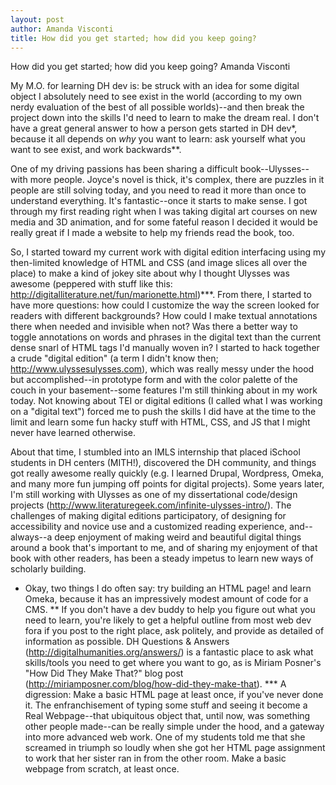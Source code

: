 ```yaml
---
layout: post
author: Amanda Visconti
title: How did you get started; how did you keep going?
---
```


How did you get started; how did you keep going?
Amanda Visconti

My M.O. for learning DH dev is: be struck with an idea for some digital object I absolutely need to see exist in the world (according to my own nerdy evaluation of the best of all possible worlds)--and then break the project down into the skills I'd need to learn to make the dream real. I don't have a great general answer to how a person gets started in DH dev*, because it all depends on _why_ you want to learn: ask yourself what you want to see exist, and work backwards**.

One of my driving passions has been sharing a difficult book--Ulysses--with more people. Joyce's novel is thick, it's complex, there are puzzles in it people are still solving today, and you need to read it more than once to understand everything. It's fantastic--once it starts to make sense. I got through my first reading right when I was taking digital art courses on new media and 3D animation, and for some fateful reason I decided it would be really great if I made a website to help my friends read the book, too.

So, I started toward my current work with digital edition interfacing using my then-limited knowledge of HTML and CSS (and image slices all over the place) to make a kind of jokey site about why I thought Ulysses was awesome (peppered with stuff like this: http://digitalliterature.net/fun/marionette.html)***. From there, I started to have more questions: how could I customize the way the screen looked for readers with different backgrounds? How could I make textual annotations there when needed and invisible when not? Was there a better way to toggle annotations on words and phrases in the digital text than the current dense snarl of HTML tags I'd manually woven in? I started to hack together a crude "digital edition" (a term I didn't know then; http://www.ulyssesulysses.com), which was really messy under the hood but accomplished--in prototype form and with the color palette of the couch in your basement--some features I'm still thinking about in my work today. Not knowing about TEI or digital editions (I called what I was working on a "digital text") forced me to push the skills I did have at the time to the limit and learn some fun hacky stuff with HTML, CSS, and JS that I might never have learned otherwise.

About that time, I stumbled into an IMLS internship that placed iSchool students in DH centers (MITH!), discovered the DH community, and things got really awesome really quickly (e.g. I learned Drupal, Wordpress, Omeka, and many more fun jumping off points for digital projects). Some years later, I'm still working with Ulysses as one of my dissertational code/design projects (http://www.literaturegeek.com/infinite-ulysses-intro/). The challenges of making digital editions participatory, of designing for accessibility and novice use and a customized reading experience, and--always--a deep enjoyment of making weird and beautiful digital things around a book that's important to me, and of sharing my enjoyment of that book with other readers, has been a steady impetus to learn new ways of scholarly building.

* Okay, two things I do often say: try building an HTML page! and learn Omeka, because it has an impressively modest amount of code for a CMS.
** If you don't have a dev buddy to help you figure out what you need to learn, you're likely to get a helpful outline from most web dev fora if you post to the right place, ask politely, and provide as detailed of information as possible. DH Questions & Answers (http://digitalhumanities.org/answers/) is a fantastic place to ask what skills/tools you need to get where you want to go, as is Miriam Posner's "How Did They Make That?" blog post (http://miriamposner.com/blog/how-did-they-make-that).
*** A digression: Make a basic HTML page at least once, if you've never done it. The enfranchisement of typing some stuff and seeing it become a Real Webpage--that ubiquitous object that, until now, was something other people made--can be really simple under the hood, and a gateway into more advanced web work. One of my students told me that she screamed in triumph so loudly when she got her HTML page assignment to work that her sister ran in from the other room. Make a basic webpage from scratch, at least once.

